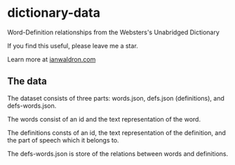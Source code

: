 # dictionary-data
Word-Definition relationships from the Websters's Unabridged Dictionary

If you find this useful, please leave me a star.

Learn more at [ianwaldron.com](http://ianwaldron.com)

## The data
The dataset consists of three parts: words.json, defs.json (definitions), and defs-words.json.

The words consist of an id and the text representation of the word.

The definitions consts of an id, the text representation of the definition, and the part of speech which it belongs to.

The defs-words.json is store of the relations between words and definitions.